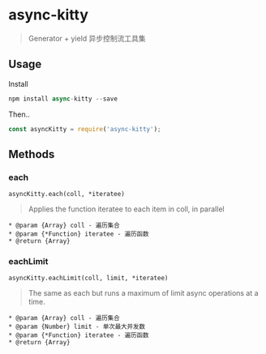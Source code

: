 # async-kitty
> Generator + yield 异步控制流工具集

## Usage
Install  
```javascript
npm install async-kitty --save
```
Then..
```javascript
const asyncKitty = require('async-kitty');
```

## Methods
### each
`asyncKitty.each(coll, *iteratee)`
> Applies the function iteratee to each item in coll, in parallel
```
* @param {Array} coll - 遍历集合
* @param {*Function} iteratee - 遍历函数
* @return {Array}
```

### eachLimit
`asyncKitty.eachLimit(coll, limit, *iteratee)`
>The same as each but runs a maximum of limit async operations at a time.
```
* @param {Array} coll - 遍历集合
* @param {Number} limit - 单次最大并发数
* @param {*Function} iteratee - 遍历函数
* @return {Array}
```
